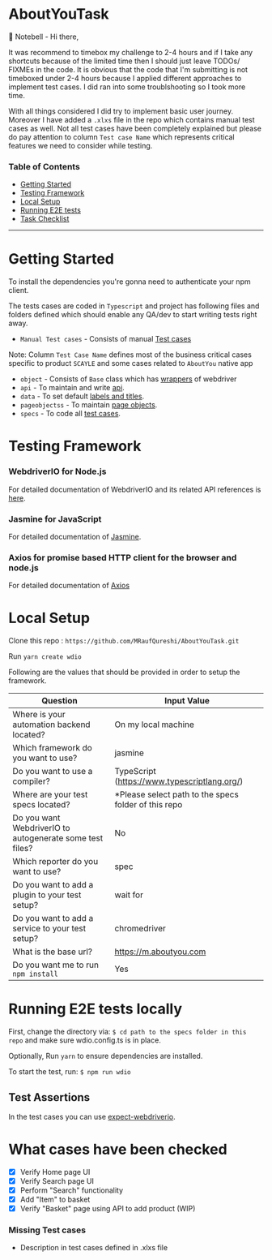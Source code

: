 # AboutYouTask

🔔 Notebell - Hi there, 

It was recommend to timebox my challenge to 2-4 hours and if I take any shortcuts because of the limited time then I should just leave TODOs/ FIXMEs in the code. It is obvious that the code that I'm submitting is not timeboxed under 2-4 hours because I applied different approaches to implement test cases. I did ran into some troublshooting so I took more time. 

With all things considered I did try to implement basic user journey. Moreover I have added a `.xlxs` file in the repo which contains manual test cases as well. Not all test cases have been completely explained but please do pay attention to column `Test case Name` which represents critical features we need to consider while testing.


### Table of Contents

- [Getting Started](#getting-started)
- [Testing Framework](#testing-framework)
- [Local Setup](#local-setup)
- [Running E2E tests](#running-e2e-tests-locally)
- [Task Checklist](#what-cases-have-been-checked)
---

# Getting Started
To install the dependencies you're gonna need to authenticate your npm client.

The tests cases are coded in `Typescript` and project has following files and folders defined which should enable any QA/dev to start writing tests right away.
- `Manual Test cases` - Consists of manual [Test cases](https://github.com/MRaufQureshi/AboutYouTask/blob/main/AboutYou%20Test%20cases.xlsx)

Note: Column `Test Case Name` defines most of the business critical cases specific to product `SCAYLE` and some cases related to `AboutYou`  native app

- `object` - Consists of `Base` class which has [wrappers](https://github.com/MRaufQureshi/AboutYouTask/tree/main/test/object/Base.ts) of webdriver
- `api` - To maintain and write [api](https://github.com/MRaufQureshi/AboutYouTask/tree/main/test/src/api).
- `data` - To set default [labels and titles](https://github.com/MRaufQureshi/AboutYouTask/tree/main/test/src/data).
- `pageobjectss` - To maintain [page objects](https://github.com/MRaufQureshi/AboutYouTask/tree/main/test/src/pageobjects).
- `specs` - To code all [test cases](https://github.com/MRaufQureshi/AboutYouTask/blob/main/test/src/specs/BusinessRelevant.ts).

# Testing Framework

### WebdriverIO for Node.js
For detailed documentation of WebdriverIO and its related API references is [here](https://webdriver.io/docs/gettingstarted).
### Jasmine for JavaScript
For detailed documentation of [Jasmine](https://jasmine.github.io/).
### Axios for promise based HTTP client for the browser and node.js
For detailed documentation of [Axios](https://www.npmjs.com/package/axios)

# Local Setup
Clone this repo : `https://github.com/MRaufQureshi/AboutYouTask.git`

Run `yarn create wdio`

Following are the values that should be provided in order to setup the framework.

| Question                                                 | Input Value                             | 
| -------------------------------------------------------- | --------------------------------------- | 
| Where is your automation backend located?                | On my local machine 
| Which framework do you want to use?                      | jasmine
| Do you want to use a compiler?                           | TypeScript (https://www.typescriptlang.org/)
| Where are your test specs located?                       | *Please select path to the specs folder of this repo
| Do you want WebdriverIO to autogenerate some test files? | No
| Which reporter do you want to use?                       | spec
| Do you want to add a plugin to your test setup?          | wait for
| Do you want to add a service to your test setup?         | chromedriver
| What is the base url?                                    | https://m.aboutyou.com 
| Do you want me to run `npm install`                      | Yes

# Running E2E tests locally
First, change the directory via: `$ cd path to the specs folder in this repo` and make sure wdio.config.ts is in place.

Optionally, Run `yarn` to ensure dependencies are installed.

To start the test, run: `$ npm run wdio`

## Test Assertions

In the test cases you can use [expect-webdriverio](https://github.com/webdriverio/expect-webdriverio).

# What cases have been checked

- [x] Verify Home page  UI
- [x] Verify Search page UI
- [x] Perform "Search" functionality
- [x] Add "Item" to basket
- [x] Verify "Basket" page using API to add product (WIP)

### Missing Test cases
- Description in test cases defined in .xlxs file 


